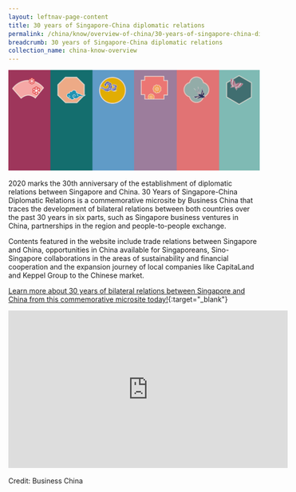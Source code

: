 ```yaml
---
layout: leftnav-page-content
title: 30 years of Singapore-China diplomatic relations
permalink: /china/know/overview-of-china/30-years-of-singapore-china-diplomatic-relations/
breadcrumb: 30 years of Singapore-China diplomatic relations
collection_name: china-know-overview
---
```


<img src="\images\china-overview\SG-China-relations.png" alt="SG-China 30 years diplomatic relations" style="width:800px;" />

2020 marks the 30th anniversary of the establishment of diplomatic relations between Singapore and China. 30 Years of Singapore-China Diplomatic Relations is a commemorative microsite by Business China that traces the development of bilateral relations between both countries over the past 30 years in six parts, such as Singapore business ventures in China, partnerships in the region and people-to-people exchange. 

Contents featured in the website include trade relations between Singapore and China, opportunities in China available for Singaporeans, Sino-Singapore collaborations in the areas of sustainability and financial cooperation and the expansion journey of local companies like CapitaLand and Keppel Group to the Chinese market.

[Learn more about 30 years of bilateral relations between Singapore and China from this commemorative microsite today!](https://sgchina30.businesschina.org.sg/en/index.html){:target="_blank"}

<div class="bp-youtube">
<iframe width="560" height="315" src="https://www.youtube.com/embed/5jLwc1Yo9nA" frameborder="0" allow="accelerometer; autoplay; clipboard-write; encrypted-media; gyroscope; picture-in-picture" allowfullscreen></iframe>
</div>

Credit: Business China 